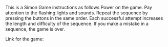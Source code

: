 This is a Simon Game instructions as follows
Power on the game.
Pay attention to the flashing lights and sounds.
Repeat the sequence by pressing the buttons in the same order.
Each successful attempt increases the length and difficulty of the sequence.
If you make a mistake in a sequence, the game is over.

Link for the game: